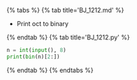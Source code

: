 {% tabs %}
{% tab title='BJ_1212.md' %}

* Print oct to binary

{% endtab %}
{% tab title='BJ_1212.py' %}

```py
n = int(input(), 8)
print(bin(n)[2:])
```

{% endtab %}
{% endtabs %}